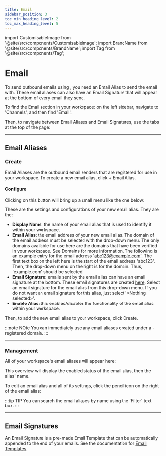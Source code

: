 ```yaml
---
title: Email
sidebar_position: 3
toc_min_heading_level: 2
toc_max_heading_level: 5
---
```


import CustomisableImage from '@site/src/components/CustomisableImage';
import BrandName from '@site/src/components/BrandName';
import Tag from '@site/src/components/Tag';

# Email

To send outbound emails using <BrandName type="name"/>, you need an Email Alias to send the email with. These email aliases can also have an Email Signature that will appear at the bottom of every email they send.

To find the Email section in your workspace: on the left sidebar, navigate to 'Channels', and then find 'Email'.

<CustomisableImage src="/img/email-nav.png" alt="Email on the Sidebar" width="300" />

Then, to navigate between Email Aliases and Email Signatures, use the tabs at the top of the page:

<CustomisableImage src="/img/email-tabs.png" alt="Email Tabs" width="550" />

---

## Email Aliases

### Create

Email Aliases are the outbound email senders that are registered for use in your workspace. To create a new email alias, click <Tag colour="#1582d8" borderColour="#1582d8" fontColour="#FFFFFF">+ Email Alias</Tag>.

<CustomisableImage src="/img/email-alias-new.png" alt="New Email Alias" width="550" />

#### Configure

Clicking on this button will bring up a small menu like the one below:

<CustomisableImage src="/img/email-alias-config.png" alt="Email Alias Configuration" width="550" />

These are the settings and configurations of your new email alias. They are the:
- **Display Name**: the name of your email alias that is used to identify it within your workspace.
- **Email Alias**: the email address of your new email alias. The domain of the email address must be selected with the drop-down menu. The only domains available for use here are the domains that have been verified in your workspace. See [Domains](./domains) for more information. The following is an example entry for the email address 'abc123@example.com'. The first text box on the left here is the start of the email address 'abc123'. Then, the drop-down menu on the right is for the domain. Thus, 'example.com' should be selected.
- **Email Signature**: emails sent by the email alias can have an email signature at the bottom. These email signatures are created [here](#email-signatures). Select an email signature for the email alias from this drop-down menu. If you do not want an email signature for this alias, just select '&lt;Nothing selected&gt;'.
- **Enable Alias**:  this enables/disables the functionality of the email alias within your workspace.

Then, to add the new email alias to your workspace, click <Tag colour="#1582d8" borderColour="#1582d8" fontColour="#FFFFFF">Create</Tag>.

:::note NOte
You can immediately use any email aliases created under a <BrandName type="name"/>-registered domain.
:::

---

### Management

All of your workspace's email aliases will appear here:

<CustomisableImage src="/img/email-alias-overview.png" alt="Email Alias Menu" width="550" />

This overview will display the enabled status of the email alias, then the alias' name. 

To edit an email alias and all of its settings, click the pencil icon on the right of the email alias:

<CustomisableImage src="/img/email-alias-edit.png" alt="Email Alias Edit" width="550" />

:::tip TIP
You can search the email aliases by name using the 'Filter' text box.
:::

---

## Email Signatures

An Email Signature is a pre-made Email Template that can be automatically appended to the end of your emails. See the documentation for [Email Templates](../templates/email-templates.md). 